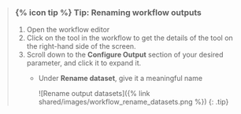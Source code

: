 > ### {% icon tip %} Tip: Renaming workflow outputs
> 1. Open the workflow editor
> 2. Click on the tool in the workflow to get the details of the tool on the right-hand side of the screen.
> 3. Scroll down to the **Configure Output** section of your desired parameter, and click it to expand it.
>    - Under **Rename dataset**, give it a meaningful name
>
>      ![Rename output datasets]({% link shared/images/workflow_rename_datasets.png %})
{: .tip}